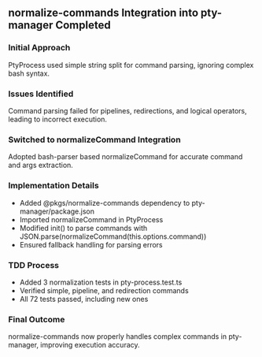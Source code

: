 ## normalize-commands Integration into pty-manager Completed

### Initial Approach
PtyProcess used simple string split for command parsing, ignoring complex bash syntax.

### Issues Identified
Command parsing failed for pipelines, redirections, and logical operators, leading to incorrect execution.

### Switched to normalizeCommand Integration
Adopted bash-parser based normalizeCommand for accurate command and args extraction.

### Implementation Details
- Added @pkgs/normalize-commands dependency to pty-manager/package.json
- Imported normalizeCommand in PtyProcess
- Modified init() to parse commands with JSON.parse(normalizeCommand(this.options.command))
- Ensured fallback handling for parsing errors

### TDD Process
- Added 3 normalization tests in pty-process.test.ts
- Verified simple, pipeline, and redirection commands
- All 72 tests passed, including new ones

### Final Outcome
normalize-commands now properly handles complex commands in pty-manager, improving execution accuracy.